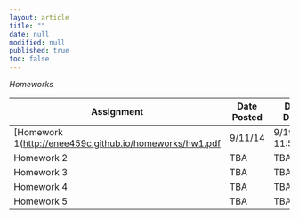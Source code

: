 ```yaml
---
layout: article
title: ""
date: null
modified: null
published: true
toc: false
---
```


*Homeworks*

Assignment | Date Posted | Due Date
---------- | ----------- | --------
[Homework 1(http://enee459c.github.io/homeworks/hw1.pdf | 9/11/14         | 9/19/14 11:59pm     
Homework 2 | TBA         | TBA     
Homework 3 | TBA         | TBA     
Homework 4 | TBA         | TBA
Homework 5 | TBA         | TBA
